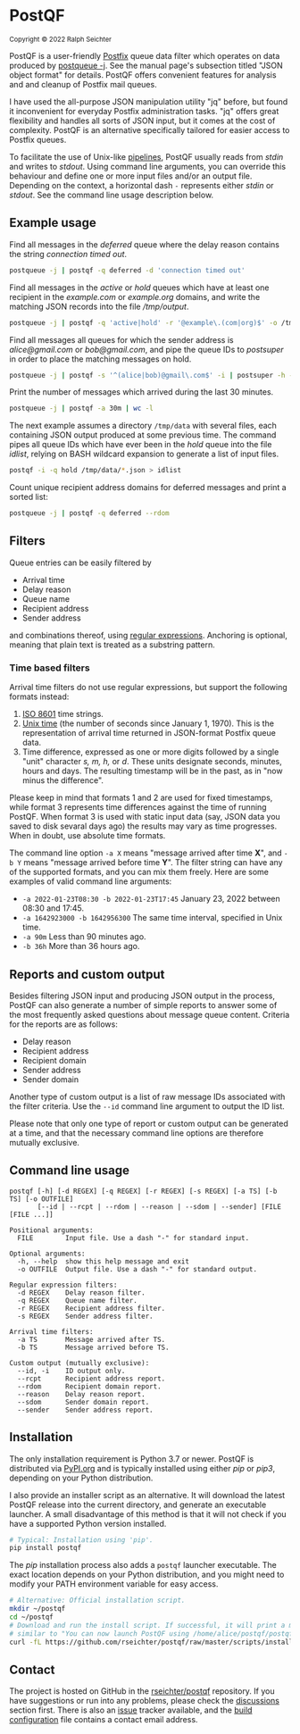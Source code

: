 # PostQF

<sup>Copyright © 2022 Ralph Seichter</sup>

PostQF is a user-friendly [Postfix](http://www.postfix.org/) queue data filter which operates on data produced by
[postqueue -j](http://www.postfix.org/postqueue.1.html). See the manual page's subsection titled "JSON object format"
for details. PostQF offers convenient features for analysis and and cleanup of Postfix mail queues.

I have used the all-purpose JSON manipulation utility "jq" before, but found it inconvenient for everyday Postfix
administration tasks. "jq" offers great flexibility and handles all sorts of JSON input, but it comes at the cost of
complexity. PostQF is an alternative specifically tailored for easier access to Postfix queues.

To facilitate the use of Unix-like [pipelines](https://en.wikipedia.org/wiki/Pipeline_%28Unix%29), PostQF usually reads
from _stdin_ and writes to _stdout_. Using command line arguments, you can override this behaviour and define one or
more input files and/or an output file. Depending on the context, a horizontal dash `-` represents either _stdin_ or
_stdout_. See the command line usage description below.

## Example usage

Find all messages in the _deferred_ queue where the delay reason contains the string _connection timed out_.

```bash
postqueue -j | postqf -q deferred -d 'connection timed out'
```

Find all messages in the _active_ or _hold_ queues which have at least one recipient in the _example.com_ or
_example.org_ domains, and write the matching JSON records into the file _/tmp/output_.

```bash
postqueue -j | postqf -q 'active|hold' -r '@example\.(com|org)$' -o /tmp/output
```

Find all messages all queues for which the sender address is _alice@gmail.com_ or _bob@gmail.com_, and pipe the queue
IDs to _postsuper_ in order to place the matching messages on hold.

```bash
postqueue -j | postqf -s '^(alice|bob)@gmail\.com$' -i | postsuper -h -
```

Print the number of messages which arrived during the last 30 minutes.

```bash
postqueue -j | postqf -a 30m | wc -l
```

The next example assumes a directory `/tmp/data` with several files, each containing JSON output produced at some
previous time. The command pipes all queue IDs which have ever been in the _hold_ queue into the file _idlist_, relying
on BASH wildcard expansion to generate a list of input files.

```bash
postqf -i -q hold /tmp/data/*.json > idlist
```

Count unique recipient address domains for deferred messages and print a sorted list:

```bash
postqueue -j | postqf -q deferred --rdom
```

## Filters

Queue entries can be easily filtered by

* Arrival time
* Delay reason
* Queue name
* Recipient address
* Sender address

and combinations thereof, using
[regular expressions](https://docs.python.org/3/library/re.html#regular-expression-syntax). Anchoring is optional,
meaning that plain text is treated as a substring pattern.

### Time based filters

Arrival time filters do not use regular expressions, but support the following formats instead:

1. [ISO 8601](https://en.wikipedia.org/wiki/ISO_8601) time strings.
2. [Unix time](https://en.wikipedia.org/wiki/Unix_time) (the number of seconds since January 1, 1970). This is the
   representation of arrival time returned in JSON-format Postfix queue data.
3. Time difference, expressed as one or more digits followed by a single "unit" character _s, m, h,_ or _d_. These units
   designate seconds, minutes, hours and days. The resulting timestamp will be in the past, as in "now minus the
   difference".

Please keep in mind that formats 1 and 2 are used for fixed timestamps, while format 3 represents time differences
against the time of running PostQF. When format 3 is used with static input data (say, JSON data you saved to disk
sevaral days ago) the results may vary as time progresses. When in doubt, use absolute time formats.

The command line option `-a X` means "message arrived after time **X**", and `-b Y` means "message arrived before
time **Y**". The filter string can have any of the supported formats, and you can mix them freely. Here are some
examples of valid command line arguments:

* `-a 2022-01-23T08:30 -b 2022-01-23T17:45` January 23, 2022 between 08:30 and 17:45.
* `-a 1642923000 -b 1642956300` The same time interval, specified in Unix time.
* `-a 90m` Less than 90 minutes ago.
* `-b 36h` More than 36 hours ago.

## Reports and custom output

Besides filtering JSON input and producing JSON output in the process, PostQF can also generate a number of simple
reports to answer some of the most frequently asked questions about message queue content. Criteria for the reports are
as follows:

* Delay reason
* Recipient address
* Recipient domain
* Sender address
* Sender domain

Another type of custom output is a list of raw message IDs associated with the filter criteria. Use the `--id`
command line argument to output the ID list.

Please note that only one type of report or custom output can be generated at a time, and that the necessary command
line options are therefore mutually exclusive.

## Command line usage

```
postqf [-h] [-d REGEX] [-q REGEX] [-r REGEX] [-s REGEX] [-a TS] [-b TS] [-o OUTFILE]
       [--id | --rcpt | --rdom | --reason | --sdom | --sender] [FILE [FILE ...]]

Positional arguments:
  FILE        Input file. Use a dash "-" for standard input.

Optional arguments:
  -h, --help  show this help message and exit
  -o OUTFILE  Output file. Use a dash "-" for standard output.

Regular expression filters:
  -d REGEX    Delay reason filter.
  -q REGEX    Queue name filter.
  -r REGEX    Recipient address filter.
  -s REGEX    Sender address filter.

Arrival time filters:
  -a TS       Message arrived after TS.
  -b TS       Message arrived before TS.

Custom output (mutually exclusive):
  --id, -i    ID output only.
  --rcpt      Recipient address report.
  --rdom      Recipient domain report.
  --reason    Delay reason report.
  --sdom      Sender domain report.
  --sender    Sender address report.
```

## Installation

The only installation requirement is Python 3.7 or newer. PostQF is distributed via
[PyPI.org](https://pypi.org/project/postqf/) and is typically installed using either _pip_ or _pip3_, depending on your
Python distribution.

I also provide an installer script as an alternative. It will download the latest PostQF release into the current
directory, and generate an executable launcher. A small disadvantage of this method is that it will not check if you
have a supported Python version installed.

```bash
# Typical: Installation using 'pip'.
pip install postqf
```

The _pip_ installation process also adds a `postqf` launcher executable. The exact location depends on your Python
distribution, and you might need to modify your PATH environment variable for easy access.

```bash
# Alternative: Official installation script.
mkdir ~/postqf
cd ~/postqf
# Download and run the install script. If successful, it will print a message
# similar to "You can now launch PostQF using /home/alice/postqf/postqf".
curl -fL https://github.com/rseichter/postqf/raw/master/scripts/install | bash
```

## Contact

The project is hosted on GitHub in the [rseichter/postqf](https://github.com/rseichter/postqf) repository. If you have
suggestions or run into any problems, please check the
[discussions](https://github.com/rseichter/postqf/discussions) section first. There is also an
[issue](https://github.com/rseichter/postqf/issues) tracker available, and the
[build configuration](https://github.com/rseichter/postqf/blob/master/setup.cfg) file contains a contact email address.

